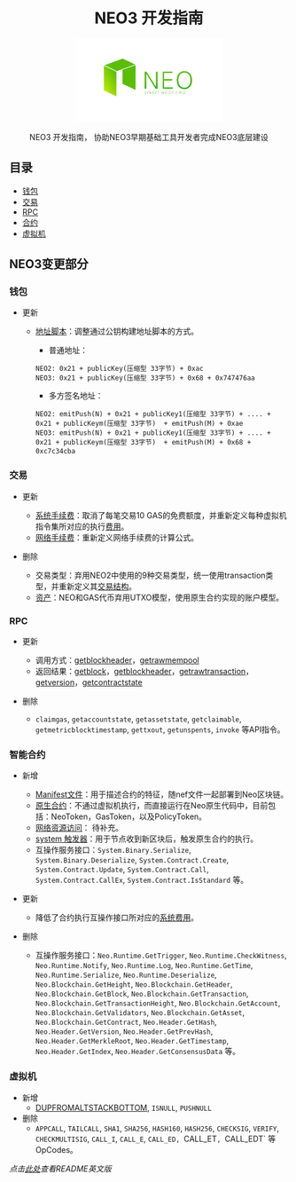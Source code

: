 ﻿<div align="center">  
<h1>NEO3 开发指南</h1>
<img src="images/neo-rebranding.png" alt="NEO3 Development Guide" height="150">
<p>NEO3 开发指南， 协助NEO3早期基础工具开发者完成NEO3底层建设</p>
</div>

## 目录 
- [钱包](cn/钱包)
- [交易](cn/交易)
- [RPC](cn/RPC)
- [合约](cn/合约)
- [虚拟机](cn/虚拟机)



## NEO3变更部分

### 钱包

- 更新
    - [地址脚本](cn/钱包#地址)：调整通过公钥构建地址脚本的方式。
        - 普通地址：

        ```
        NEO2: 0x21 + publicKey(压缩型 33字节) + 0xac
        NEO3: 0x21 + publicKey(压缩型 33字节) + 0x68 + 0x747476aa
        ```
        - 多方签名地址：

        ```
        NEO2: emitPush(N) + 0x21 + publicKey1(压缩型 33字节) + .... + 0x21 + publicKeym(压缩型 33字节)  + emitPush(M) + 0xae
        NEO3: emitPush(N) + 0x21 + publicKey1(压缩型 33字节) + .... + 0x21 + publicKeym(压缩型 33字节)  + emitPush(M) + 0x68 + 0xc7c34cba
        ```

### 交易

- 更新
    - [系统手续费](cn/交易#systemfee)：取消了每笔交易10 GAS的免费额度，并重新定义每种虚拟机指令集所对应的执行[费用](cn/虚拟机#费用)。
    - [网络手续费](cn/交易#networkfee)：重新定义网络手续费的计算公式。

- 删除
    - 交易类型：弃用NEO2中使用的9种交易类型，统一使用transaction类型，并重新定义其[交易结构](cn/交易#交易结构)。
    - [资产](cn/合约#原生合约)：NEO和GAS代币弃用UTXO模型，使用原生合约实现的账户模型。
    
### RPC

- 更新
    - 调用方式：[getblockheader](cn/RPC/api/getblockheader.md)，[getrawmempool](cn/RPC/api/getrawmempool.md)
    - 返回结果：[getblock](cn/RPC/api/getblock.md)，[getblockheader](cn/RPC/api/getblockheader.md)，[getrawtransaction](cn/RPC/api/getrawtransaction.md)，[getversion](cn/RPC/api/getversion.md)，[getcontractstate](cn/RPC/api/getcontractstate.md)

- 删除
    - `claimgas`,  `getaccountstate`, `getassetstate`, `getclaimable`, `getmetricblocktimestamp`, `gettxout`, `getunspents`, `invoke` 等API指令。


### 智能合约

- 新增
    - [Manifest文件](cn/合约#manifest)：用于描述合约的特征，随nef文件一起部署到Neo区块链。
    - [原生合约](cn/合约#原生合约)：不通过虚拟机执行，而直接运行在Neo原生代码中，目前包括：NeoToken，GasToken，以及PolicyToken。
    - [网络资源访问](cn/合约#网路资源访问)： 待补充。
    - [system 触发器](cn/合约#触发器)：用于节点收到新区块后，触发原生合约的执行。
    - 互操作服务接口：`System.Binary.Serialize`, `System.Binary.Deserialize`, `System.Contract.Create`, `System.Contract.Update`, `System.Contract.Call`, `System.Contract.CallEx`, `System.Contract.IsStandard` 等。

- 更新
    - 降低了合约执行互操作接口所对应的[系统费用](cn/合约#费用)。

- 删除
    - 互操作服务接口：`Neo.Runtime.GetTrigger`, `Neo.Runtime.CheckWitness`, `Neo.Runtime.Notify`, `Neo.Runtime.Log`, `Neo.Runtime.GetTime`, `Neo.Runtime.Serialize`, `Neo.Runtime.Deserialize`, `Neo.Blockchain.GetHeight`, `Neo.Blockchain.GetHeader`, `Neo.Blockchain.GetBlock`, `Neo.Blockchain.GetTransaction`, `Neo.Blockchain.GetTransactionHeight`, `Neo.Blockchain.GetAccount`, `Neo.Blockchain.GetValidators`, `Neo.Blockchain.GetAsset`, `Neo.Blockchain.GetContract`, `Neo.Header.GetHash`, `Neo.Header.GetVersion`, `Neo.Header.GetPrevHash`, `Neo.Header.GetMerkleRoot`, `Neo.Header.GetTimestamp`, `Neo.Header.GetIndex`,  `Neo.Header.GetConsensusData` 等。

### 虚拟机

- 新增
    - [DUPFROMALTSTACKBOTTOM](cn/虚拟机#栈操作), `ISNULL`, `PUSHNULL`
- 删除
    - `APPCALL`, `TAILCALL`, `SHA1`, `SHA256`, `HASH160`, `HASH256`, `CHECKSIG`, `VERIFY`, `CHECKMULTISIG`, `CALL_I`, `CALL_E`, `CALL_ED, `CALL_ET`, `CALL_EDT` 等OpCodes。


*点击[此处](README.md)查看README英文版*



